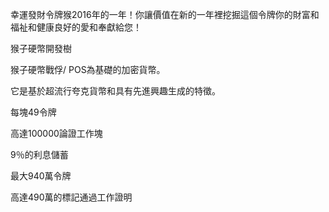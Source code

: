 幸運發財令牌猴2016年的一年！你讓價值在新的一年裡挖掘這個令牌你的財富和福祉和健康良好的愛和奉獻給您！

猴子硬幣開發樹

猴子硬幣戰俘/ POS為基礎的加密貨幣。

它是基於超流行夸克貨幣和具有先進興趣生成的特徵。

每塊49令牌

高達100000論證工作塊

9％的利息儲蓄

最大940萬令牌

高達490萬的標記通過工作證明